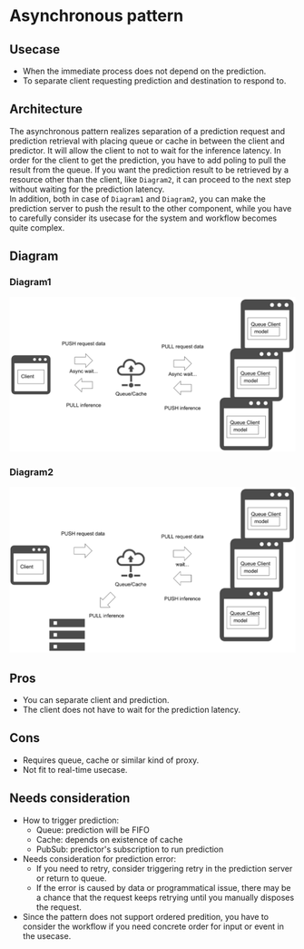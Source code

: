 # Asynchronous pattern

## Usecase
- When the immediate process does not depend on the prediction.
- To separate client requesting prediction and destination to respond to.

## Architecture
The asynchronous pattern realizes separation of a prediction request and prediction retrieval with placing queue or cache in between the client and predictor. It will allow the client to not to wait for the inference latency. In order for the client to get the prediction, you have to add poling to pull the result from the queue. If you want the prediction result to be retrieved by a resource other than the client, like `Diagram2`, it can proceed to the next step without waiting for the prediction latency.<br>
In addition, both in case of `Diagram1` and `Diagram2`, you can make the prediction server to push the result to the other component, while you have to carefully consider its usecase for the system and workflow becomes quite complex.

## Diagram
### Diagram1
![diagram1](diagram1.png)

### Diagram2
![diagram2](diagram2.png)

## Pros
- You can separate client and prediction.
- The client does not have to wait for the prediction latency.

## Cons
- Requires queue, cache or similar kind of proxy.
- Not fit to real-time usecase.

## Needs consideration
- How to trigger prediction:
  - Queue: prediction will be FIFO
  - Cache: depends on existence of cache
  - PubSub: predictor's subscription to run prediction
- Needs consideration for prediction error:
  - If you need to retry, consider triggering retry in the prediction server or return to queue.
  - If the error is caused by data or programmatical issue, there may be a chance that the request keeps retrying until you manually disposes the request.
- Since the pattern does not support ordered predition, you have to consider the workflow if you need concrete order for input or event in the usecase.